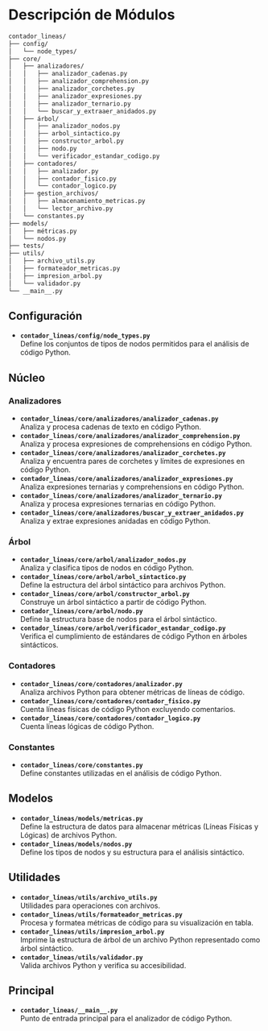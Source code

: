 # Descripción de Módulos

```Markdown
contador_lineas/
├── config/
│   └── node_types/
├── core/
│   ├── analizadores/
│   │   ├── analizador_cadenas.py
│   │   ├── analizador_comprehension.py
│   │   ├── analizador_corchetes.py
│   │   ├── analizador_expresiones.py
│   │   ├── analizador_ternario.py
│   │   └── buscar_y_extraaer_anidados.py
│   ├── árbol/
│   │   ├── analizador_nodos.py
│   │   ├── arbol_sintactico.py
│   │   ├── constructor_arbol.py
│   │   ├── nodo.py
│   │   └── verificador_estandar_codigo.py
│   ├── contadores/
│   │   ├── analizador.py
│   │   ├── contador_fisico.py
│   │   └── contador_logico.py
│   ├── gestion_archivos/
│   │   ├── almacenamiento_metricas.py
│   │   └── lector_archivo.py
│   └── constantes.py
├── models/
│   ├── métricas.py
│   └── nodos.py
├── tests/
├── utils/
│   ├── archivo_utils.py
│   ├── formateador_metricas.py
│   ├── impresion_arbol.py
│   └── validador.py
└── __main__.py
```

## Configuración
- **`contador_lineas/config/node_types.py`**  
  Define los conjuntos de tipos de nodos permitidos para el análisis de código Python.

## Núcleo

### Analizadores
- **`contador_lineas/core/analizadores/analizador_cadenas.py`**  
  Analiza y procesa cadenas de texto en código Python.
- **`contador_lineas/core/analizadores/analizador_comprehension.py`**  
  Analiza y procesa expresiones de comprehensions en código Python.
- **`contador_lineas/core/analizadores/analizador_corchetes.py`**  
  Analiza y encuentra pares de corchetes y límites de expresiones en código Python.
- **`contador_lineas/core/analizadores/analizador_expresiones.py`**  
  Analiza expresiones ternarias y comprehensions en código Python.
- **`contador_lineas/core/analizadores/analizador_ternario.py`**  
  Analiza y procesa expresiones ternarias en código Python.
- **`contador_lineas/core/analizadores/buscar_y_extraer_anidados.py`**  
  Analiza y extrae expresiones anidadas en código Python.

### Árbol
- **`contador_lineas/core/arbol/analizador_nodos.py`**  
  Analiza y clasifica tipos de nodos en código Python.
- **`contador_lineas/core/arbol/arbol_sintactico.py`**  
  Define la estructura del árbol sintáctico para archivos Python.
- **`contador_lineas/core/arbol/constructor_arbol.py`**  
  Construye un árbol sintáctico a partir de código Python.
- **`contador_lineas/core/arbol/nodo.py`**  
  Define la estructura base de nodos para el árbol sintáctico.
- **`contador_lineas/core/arbol/verificador_estandar_codigo.py`**  
  Verifica el cumplimiento de estándares de código Python en árboles sintácticos.

### Contadores
- **`contador_lineas/core/contadores/analizador.py`**  
  Analiza archivos Python para obtener métricas de líneas de código.
- **`contador_lineas/core/contadores/contador_fisico.py`**  
  Cuenta líneas físicas de código Python excluyendo comentarios.
- **`contador_lineas/core/contadores/contador_logico.py`**  
  Cuenta líneas lógicas de código Python.

### Constantes
- **`contador_lineas/core/constantes.py`**  
  Define constantes utilizadas en el análisis de código Python.

## Modelos
- **`contador_lineas/models/metricas.py`**  
  Define la estructura de datos para almacenar métricas (Líneas Físicas y Lógicas) de archivos Python.
- **`contador_lineas/models/nodos.py`**  
  Define los tipos de nodos y su estructura para el análisis sintáctico.

## Utilidades
- **`contador_lineas/utils/archivo_utils.py`**  
  Utilidades para operaciones con archivos.
- **`contador_lineas/utils/formateador_metricas.py`**  
  Procesa y formatea métricas de código para su visualización en tabla.
- **`contador_lineas/utils/impresion_arbol.py`**  
  Imprime la estructura de árbol de un archivo Python representado como árbol sintáctico.
- **`contador_lineas/utils/validador.py`**  
  Valida archivos Python y verifica su accesibilidad.

## Principal
- **`contador_lineas/__main__.py`**  
  Punto de entrada principal para el analizador de código Python.
